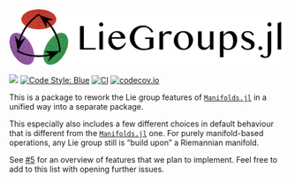 <div align="center">
    <picture>
        <source media="(prefers-color-scheme: dark)" srcset="https://raw.githubusercontent.com/JuliaManifolds/LieGroups.jl/main/docs/src/assets/logo_text_readme_dark.png">
      <img alt="Manifolds.jl logo with text on the side" src="https://raw.githubusercontent.com/JuliaManifolds/LieGroups.jl//main/docs/src/assets/logo_text_readme.png">
    </picture>
</div>

[![](https://img.shields.io/badge/docs-dev-blue.svg)](https://juliamanifolds.github.io/Manifolds.jl/latest/)
[![Code Style: Blue](https://img.shields.io/badge/code%20style-blue-4495d1.svg)](https://github.com/invenia/BlueStyle) [![CI](https://github.com/JuliaManifolds/LieGroups.jl/actions/workflows/ci.yml/badge.svg)](https://github.com/JuliaManifolds/LieGroups.jl/actions?query=workflow%3ACI+branch%3Amain) [![codecov.io](http://codecov.io/github/JuliaManifolds/LieGroups.jl/coverage.svg?branch=main)](https://codecov.io/gh/JuliaManifolds/LieGroups.jl/)

This is a package to rework the Lie group features of [`Manifolds.jl`](https://juliamanifolds.github.io/Manifolds.jl/stable/) in a unified way into a separate package.

This especially also includes a few different choices in default behaviour that
is different from the [`Manifolds.jl`](https://juliamanifolds.github.io/Manifolds.jl/stable/) one. For purely manifold-based operations, any Lie group still is “build upon” a Riemannian manifold.

See [#5](https://github.com/JuliaManifolds/LieGroups.jl/issues/5) for an overview of features that we plan to implement.
Feel free to add to this list with opening further issues.
